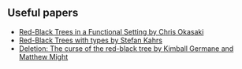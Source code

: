 ## Useful papers

- [Red-Black Trees in a Functional Setting by Chris Okasaki](https://www.cs.tufts.edu/comp/150FP/archive/chris-okasaki/redblack99.pdf)
- [Red-Black Trees with types by Stefan Kahrs](https://www.cambridge.org/core/services/aop-cambridge-core/content/view/632BDF7BE8CD1F6EAEDEA37E6046E4A1/S0956796801004026a.pdf/redblack_trees_with_types.pdf)
- [Deletion: The curse of the red-black tree by Kimball Germane and Matthew Might](https://matt.might.net/papers/germane2014deletion.pdf)

